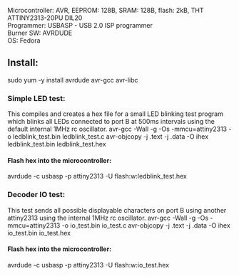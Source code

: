 Microcontroller: AVR, EEPROM: 128B, SRAM: 128B, flash: 2kB, THT ATTINY2313-20PU DIL20  
Programmer: USBASP - USB 2.0 ISP programmer  
Burner SW: AVRDUDE  
OS: Fedora  
    
## Install:
sudo yum -y install avrdude avr-gcc avr-libc

### Simple LED test:
This compiles and creates a hex file for a small LED blinking test program which blinks all LEDs connected to port B at 500ms intervals using the default internal 1MHz rc oscillator.
avr-gcc -Wall -g -Os -mmcu=attiny2313 -o ledblink_test.bin ledblink_test.c
avr-objcopy -j .text -j .data -O ihex ledblink_test.bin ledblink_test.hex

#### Flash hex into the microcontroller:
avrdude -c usbasp -p attiny2313 -U flash:w:ledblink_test.hex

### Decoder IO test:
This test sends all possible displayable characters on port B using another attiny2313 using the internal 1MHz rc oscillator.
avr-gcc -Wall -g -Os -mmcu=attiny2313 -o io_test.bin io_test.c
avr-objcopy -j .text -j .data -O ihex io_test.bin io_test.hex

#### Flash hex into the microcontroller:
avrdude -c usbasp -p attiny2313 -U flash:w:io_test.hex

